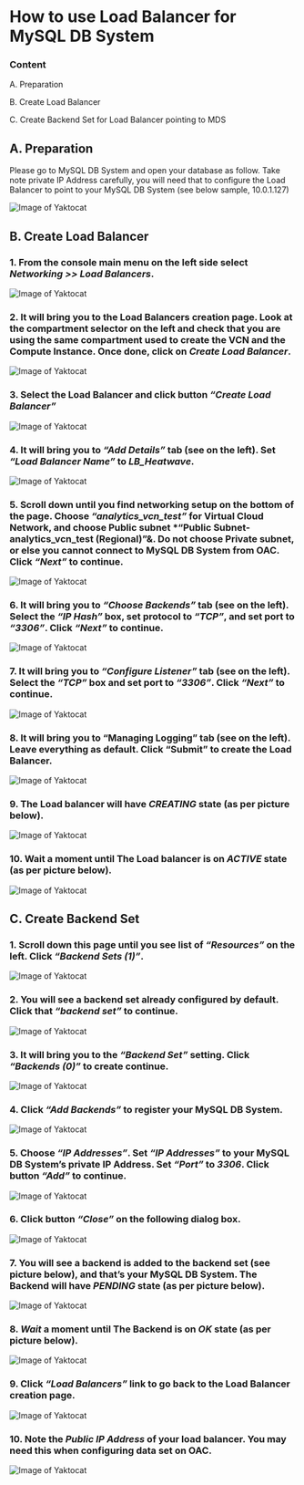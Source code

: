 # How to use Load Balancer for MySQL DB System

### Content
A. Preparation </p>
B. Create Load Balancer </p>
C. Create Backend Set for Load Balancer pointing to MDS

## A. Preparation

Please go to MySQL DB System and open your database as follow. Take note private IP Address carefully, you will need that to configure the Load Balancer to point to your MySQL DB System (see below sample, 10.0.1.127)

![Image of Yaktocat](https://github.com/tripplea-sg/Load_Balancer/blob/main/Preparation.png)

## B. Create Load Balancer

### 1. From the console main menu on the left side select *Networking >> Load Balancers*.

![Image of Yaktocat](https://github.com/tripplea-sg/Load_Balancer/blob/main/1.png)

### 2. It will bring you to the Load Balancers creation page. Look at the compartment selector on the left and check that you are using the same compartment used to create the VCN and the Compute Instance. Once done, click on *Create Load Balancer*.

![Image of Yaktocat](https://github.com/tripplea-sg/Load_Balancer/blob/main/2.png)

### 3. Select the Load Balancer and click button *“Create Load Balancer”*

![Image of Yaktocat](https://github.com/tripplea-sg/Load_Balancer/blob/main/3.png)

### 4. It will bring you to *“Add Details”* tab (see on the left). Set *“Load Balancer Name”* to *LB_Heatwave*.

![Image of Yaktocat](https://github.com/tripplea-sg/Load_Balancer/blob/main/4.png)

### 5. Scroll down until you find networking setup on the bottom of the page. Choose *“analytics_vcn_test”* for Virtual Cloud Network, and choose Public subnet *“Public Subnet-analytics_vcn_test (Regional)”&. Do not choose Private subnet, or else you cannot connect to MySQL DB System from OAC. Click *“Next”* to continue.

![Image of Yaktocat](https://github.com/tripplea-sg/Load_Balancer/blob/main/5.png)

### 6. It will bring you to *“Choose Backends”* tab (see on the left). Select the *“IP Hash”* box, set protocol to *“TCP”*, and set port to *“3306”*. Click *“Next”* to continue.

![Image of Yaktocat](https://github.com/tripplea-sg/Load_Balancer/blob/main/6.png)

### 7. It will bring you to *“Configure Listener”* tab (see on the left). Select the *“TCP”* box and set port to *“3306”*. Click *“Next”* to continue.

![Image of Yaktocat](https://github.com/tripplea-sg/Load_Balancer/blob/main/7.png)

### 8. It will bring you to “Managing Logging” tab (see on the left). Leave everything as default. Click “Submit” to create the Load Balancer.

![Image of Yaktocat](https://github.com/tripplea-sg/Load_Balancer/blob/main/8.png)

### 9. The Load balancer will have *CREATING* state (as per picture below).

![Image of Yaktocat](https://github.com/tripplea-sg/Load_Balancer/blob/main/9.png)

### 10. Wait a moment until The Load balancer is on *ACTIVE* state (as per picture below).

![Image of Yaktocat](https://github.com/tripplea-sg/Load_Balancer/blob/main/10.png)

## C. Create Backend Set

### 1. Scroll down this page until you see list of *“Resources”* on the left. Click *“Backend Sets (1)”*.

![Image of Yaktocat](https://github.com/tripplea-sg/Load_Balancer/blob/main/11.png)

### 2. You will see a backend set already configured by default. Click that *“backend set”* to continue.

![Image of Yaktocat](https://github.com/tripplea-sg/Load_Balancer/blob/main/12.png)

### 3. It will bring you to the *“Backend Set”* setting. Click *“Backends (0)”* to create continue.

![Image of Yaktocat](https://github.com/tripplea-sg/Load_Balancer/blob/main/13.png)

### 4. Click *“Add Backends”* to register your MySQL DB System.

![Image of Yaktocat](https://github.com/tripplea-sg/Load_Balancer/blob/main/14.png)

### 5. Choose *“IP Addresses”*. Set *“IP Addresses”* to your MySQL DB System’s private IP Address. Set *“Port”* to *3306*. Click button *“Add”* to continue.

![Image of Yaktocat](https://github.com/tripplea-sg/Load_Balancer/blob/main/15.png)

### 6. Click button *“Close”* on the following dialog box.

![Image of Yaktocat](https://github.com/tripplea-sg/Load_Balancer/blob/main/16.png)

### 7. You will see a backend is added to the backend set (see picture below), and that’s your MySQL DB System. The Backend will have *PENDING* state (as per picture below).

![Image of Yaktocat](https://github.com/tripplea-sg/Load_Balancer/blob/main/17.png)

### 8. *Wait* a moment until The Backend is on *OK* state (as per picture below).

![Image of Yaktocat](https://github.com/tripplea-sg/Load_Balancer/blob/main/18.png)

### 9. Click *“Load Balancers”* link to go back to the Load Balancer creation page.

![Image of Yaktocat](https://github.com/tripplea-sg/Load_Balancer/blob/main/19.png)

### 10. Note the *Public IP Address* of your load balancer. You may need this when configuring data set on OAC.

![Image of Yaktocat](https://github.com/tripplea-sg/Load_Balancer/blob/main/20.png)
